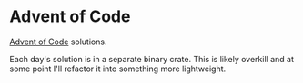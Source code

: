 # Advent of Code

[Advent of Code](https://adventofcode.com/) solutions.

Each day's solution is in a separate binary crate. This is likely overkill and
at some point I'll refactor it into something more lightweight.
